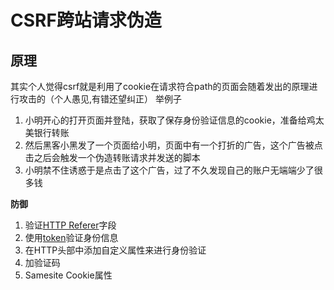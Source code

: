 # CSRF跨站请求伪造
## 原理
其实个人觉得csrf就是利用了cookie在请求符合path的页面会随着发出的原理进行攻击的（个人愚见,有错还望纠正）
举例子
1. 小明开心的打开页面并登陆，获取了保存身份验证信息的cookie，准备给鸡太美银行转账
2. 然后黑客小黑发了一个页面给小明，页面中有一个打折的广告，这个广告被点击之后会触发一个伪造转账请求并发送的脚本
3. 小明禁不住诱惑于是点击了这个广告，过了不久发现自己的账户无端端少了很多钱

**防御**
1. 验证[HTTP Referer][1]字段
2. 使用[token][1]验证身份信息
3. 在HTTP头部中添加自定义属性来进行身份验证
4. 加验证码
5. Samesite Cookie属性


[1]:../计算机网络/HTTP.md
[2]:../身份验证/token.md